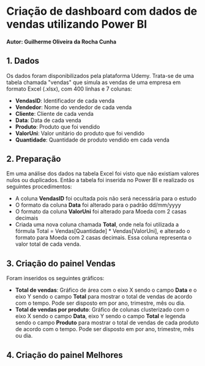 # Criação de dashboard com dados de vendas utilizando Power BI
#### Autor: Guilherme Oliveira da Rocha Cunha

## 1. Dados
Os dados foram disponibilizados pela plataforma Udemy. Trata-se de uma tabela chamada "vendas" que simula as vendas de uma empresa em formato Excel (.xlsx), com 400 linhas e 7 colunas:
- **VendasID**: Identificador de cada venda
- **Vendedor**: Nome do vendedor de cada venda
- **Cliente**: Cliente de cada venda
- **Data**: Data de cada venda
- **Produto**: Produto que foi vendido
- **ValorUni**: Valor unitário do produto que foi vendido
- **Quantidade**: Quantidade de produto vendido em cada venda

## 2. Preparação
Em uma análise dos dados na tabela Excel foi visto que não existiam valores nulos ou duplicados. Então a tabela foi inserida no Power BI e realizado os seguintes procedimentos:
- A coluna **VendasID** foi ocultada pois não será necessária para o estudo
- O formato da coluna **Data** foi alterado para o padrão dd/mm/yyyy
- O formato da coluna **ValorUni** foi alterado para Moeda com 2 casas decimais
- Criada uma nova coluna chamada **Total**, onde nela foi utilizada a fórmula Total = Vendas[Quantidade] * Vendas[ValorUni], e alterado o formato para Moeda com 2 casas decimais. Essa coluna representa o valor total de cada venda.

## 3. Criação do painel Vendas
Foram inseridos os seguintes gráficos:
- **Total de vendas**: Gráfico de área com o eixo X sendo o campo **Data** e o eixo Y sendo o campo **Total** para mostrar o total de vendas de acordo com o tempo. Pode ser disposto em por ano, trimestre, mês ou dia.
- **Total de vendas por produto**: Gráfico de colunas clusterizado com o eixo X sendo o campo **Data**, eixo Y sendo o campo **Total** e legenda sendo o campo **Produto** para mostrar o total de vendas de cada produto de acordo com o tempo. Pode ser disposto em por ano, trimestre, mês ou dia.

## 4. Criação do painel Melhores













